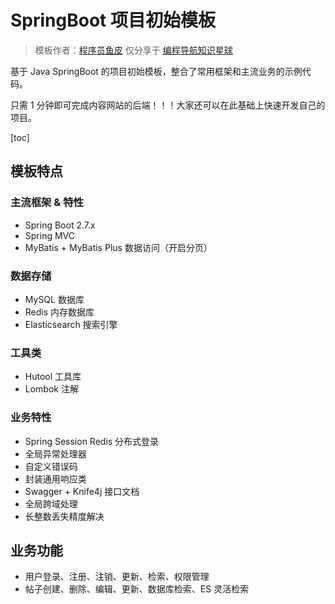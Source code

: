 # SpringBoot 项目初始模板

> 模板作者：[程序员鱼皮](https://github.com/liyupi)
> 仅分享于 [编程导航知识星球](https://yupi.icu)

基于 Java SpringBoot 的项目初始模板，整合了常用框架和主流业务的示例代码。

只需 1 分钟即可完成内容网站的后端！！！大家还可以在此基础上快速开发自己的项目。

[toc]

## 模板特点

### 主流框架 & 特性

- Spring Boot 2.7.x
- Spring MVC
- MyBatis + MyBatis Plus 数据访问（开启分页）

### 数据存储

- MySQL 数据库
- Redis 内存数据库
- Elasticsearch 搜索引擎

### 工具类

- Hutool 工具库
- Lombok 注解

### 业务特性

- Spring Session Redis 分布式登录
- 全局异常处理器
- 自定义错误码
- 封装通用响应类
- Swagger + Knife4j 接口文档
- 全局跨域处理
- 长整数丢失精度解决


## 业务功能

- 用户登录、注册、注销、更新、检索、权限管理
- 帖子创建、删除、编辑、更新、数据库检索、ES 灵活检索
